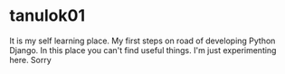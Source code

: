 # tanulok01
It is my self learning place.
My first steps on road of developing Python Django.
In this place you can't find useful things.
I'm just experimenting here.
Sorry
